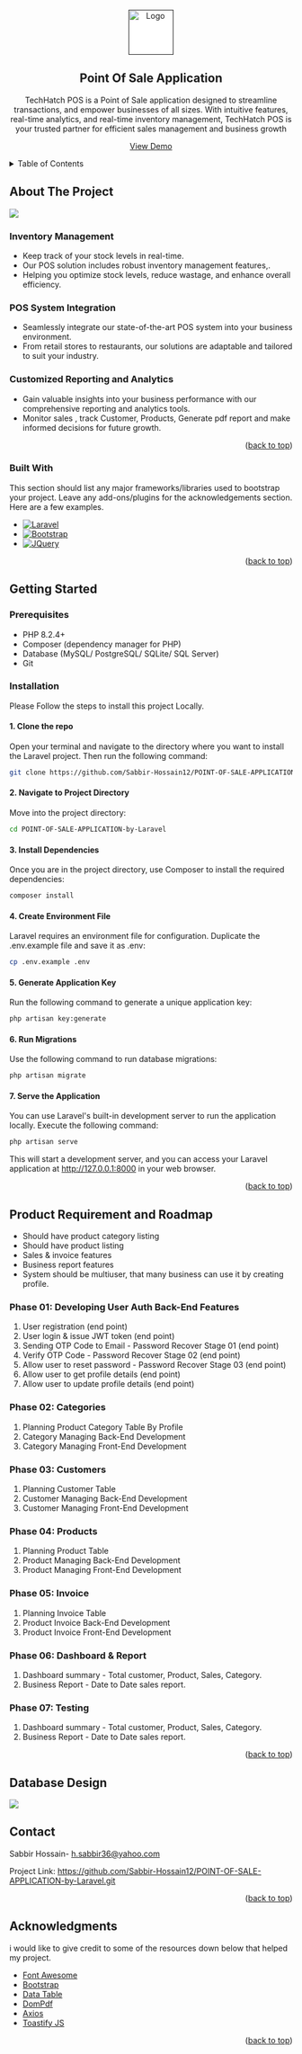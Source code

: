 
<!-- PROJECT LOGO -->
<br />
<div align="center">
  <a href="">
    <img src="public/images/capture3.png" alt="Logo" width="" height="80" style="background-color: white">
  </a>

<h2 align="center"> Point Of Sale Application</h2>

  <p align="center">TechHatch POS is a Point of Sale application designed to streamline transactions, 
and empower businesses of all sizes. With intuitive features, real-time analytics, 
and real-time inventory management, TechHatch POS is your trusted partner for efficient sales management and business growth </p>
   
    
  
 <a href="http://techhatch-pos.great-site.net">View Demo</a>
</div>


<!-- TABLE OF CONTENTS -->
<details>
  <summary>Table of Contents</summary>
  <ol>
    <li>
      <a href="#about-the-project">About The Project</a>
    </li>
    <li>
      <a href="#getting-started">Getting Started</a>
    </li>
    <li><a href="#product-requirement-and-roadmap">Product Requirement and Roadmap
</a></li>
    <li><a href="#database-design">Database Design</a></li>
    <li><a href="#contact">Contact</a></li>
    <li><a href="#acknowledgments">Acknowledgments</a></li>
  </ol>
</details>



<!-- ABOUT THE PROJECT -->
## About The Project

<img src="public/images/techhatch-pos.great-site.net_dashboard.png"/>

### Inventory Management
* Keep track of your stock levels in real-time.
* Our POS solution includes robust inventory management features,.
* Helping you optimize stock levels, reduce wastage, and enhance overall efficiency.

### POS System Integration
* Seamlessly integrate our state-of-the-art POS system into your business environment.
* From retail stores to restaurants, our solutions are adaptable and tailored to suit your industry.

### Customized Reporting and Analytics
* Gain valuable insights into your business performance with our comprehensive reporting and analytics tools.
* Monitor sales , track Customer, Products, Generate pdf report and make informed decisions for future growth.




<p align="right">(<a href="#readme-top">back to top</a>)</p>



### Built With

This section should list any major frameworks/libraries used to bootstrap your project. Leave any add-ons/plugins for the acknowledgements section. Here are a few examples.


* [![Laravel][Laravel.com]][Laravel-url]
* [![Bootstrap][Bootstrap.com]][Bootstrap-url]
* [![JQuery][JQuery.com]][JQuery-url]




<p align="right">(<a href="#readme-top">back to top</a>)</p>



<!-- GETTING STARTED -->
## Getting Started



### Prerequisites
* PHP 8.2.4+
* Composer (dependency manager for PHP)
* Database (MySQL/ PostgreSQL/ SQLite/ SQL Server)
* Git

### Installation

Please Follow the steps to install this project Locally.

#### 1. Clone the repo
Open your terminal and navigate to the directory where you want to install the Laravel project. 
Then run the following command:
   ```sh
   git clone https://github.com/Sabbir-Hossain12/POINT-OF-SALE-APPLICATION-by-Laravel.git
   ```
#### 2. Navigate to Project Directory
Move into the project directory:
   ```sh
   cd POINT-OF-SALE-APPLICATION-by-Laravel
   ```

#### 3. Install Dependencies
Once you are in the project directory, use Composer to install the required dependencies:
   ```sh
   composer install
   ```

#### 4. Create Environment File
Laravel requires an environment file for configuration. Duplicate the .env.example file and save it as .env:

   ```sh
   cp .env.example .env
   ```
#### 5. Generate Application Key
Run the following command to generate a unique application key:
   ```sh
php artisan key:generate
   ```
#### 6. Run Migrations
Use the following command to run database migrations:
   ```sh
  php artisan migrate
   ```   
#### 7. Serve the Application
You can use Laravel's built-in development server to run the application locally. 
Execute the following command:
```sh
php artisan serve
```   
This will start a development server, and you can access your Laravel application at http://127.0.0.1:8000 in your web browser.
<p align="right">(<a href="#readme-top">back to top</a>)</p>







<!-- ROADMAP -->
## Product Requirement and Roadmap

* Should have product category listing
* Should have product listing
* Sales & invoice features
* Business report features
* System should be multiuser, that many business can use it by creating profile.

### Phase 01: Developing User Auth Back-End Features
1. User registration (end point)
2. User login & issue JWT token (end point)
3. Sending OTP Code to Email - Password Recover Stage 01 (end point)
4. Verify OTP Code - Password Recover Stage 02 (end point)
5. Allow user to reset password - Password Recover Stage 03 (end point)
6. Allow user to get profile details (end point)
7. Allow user to update profile details (end point)

### Phase 02: Categories
1. Planning Product Category Table By Profile
2. Category Managing Back-End Development
3. Category Managing Front-End Development

### Phase 03: Customers
1. Planning Customer Table
2. Customer Managing Back-End Development
3. Customer Managing Front-End Development

### Phase 04: Products
1. Planning Product Table
2. Product Managing Back-End Development
3. Product Managing Front-End Development

### Phase 05: Invoice
1. Planning Invoice Table
2. Product Invoice Back-End Development
3. Product Invoice Front-End Development

### Phase 06: Dashboard & Report
1. Dashboard summary - Total customer, Product, Sales, Category.
2. Business Report - Date to Date sales report.

### Phase 07: Testing
1. Dashboard summary - Total customer, Product, Sales, Category.
2. Business Report - Date to Date sales report.

<p align="right">(<a href="#readme-top">back to top</a>)</p>

## Database Design

<img src="public/images/database.PNG"/>


<!-- CONTACT -->
## Contact

Sabbir Hossain- h.sabbir36@yahoo.com

Project Link: https://github.com/Sabbir-Hossain12/POINT-OF-SALE-APPLICATION-by-Laravel.git

<p align="right">(<a href="#readme-top">back to top</a>)</p>



<!-- ACKNOWLEDGMENTS -->
## Acknowledgments

i would like to give credit to some of the resources down below that helped my project.

* [Font Awesome](https://fontawesome.com)
* [Bootstrap](https://getbootstrap.com/)
* [Data Table](https://datatables.net/)
* [DomPdf]()
* [Axios]()
* [Toastify JS]()


<p align="right">(<a href="#readme-top">back to top</a>)</p>



<!-- MARKDOWN LINKS & IMAGES -->
<!-- https://www.markdownguide.org/basic-syntax/#reference-style-links -->
[contributors-shield]: https://img.shields.io/github/contributors/othneildrew/Best-README-Template.svg?style=for-the-badge
[contributors-url]: https://github.com/othneildrew/Best-README-Template/graphs/contributors
[forks-shield]: https://img.shields.io/github/forks/othneildrew/Best-README-Template.svg?style=for-the-badge
[forks-url]: https://github.com/othneildrew/Best-README-Template/network/members
[stars-shield]: https://img.shields.io/github/stars/othneildrew/Best-README-Template.svg?style=for-the-badge
[stars-url]: https://github.com/othneildrew/Best-README-Template/stargazers
[issues-shield]: https://img.shields.io/github/issues/othneildrew/Best-README-Template.svg?style=for-the-badge
[issues-url]: https://github.com/othneildrew/Best-README-Template/issues
[license-shield]: https://img.shields.io/github/license/othneildrew/Best-README-Template.svg?style=for-the-badge
[license-url]: https://github.com/othneildrew/Best-README-Template/blob/master/LICENSE.txt
[linkedin-shield]: https://img.shields.io/badge/-LinkedIn-black.svg?style=for-the-badge&logo=linkedin&colorB=555
[linkedin-url]: https://linkedin.com/in/othneildrew
[product-screenshot]: images/screenshot.png
[Next.js]: https://img.shields.io/badge/next.js-000000?style=for-the-badge&logo=nextdotjs&logoColor=white
[Next-url]: https://nextjs.org/
[React.js]: https://img.shields.io/badge/React-20232A?style=for-the-badge&logo=react&logoColor=61DAFB
[React-url]: https://reactjs.org/
[Vue.js]: https://img.shields.io/badge/Vue.js-35495E?style=for-the-badge&logo=vuedotjs&logoColor=4FC08D
[Vue-url]: https://vuejs.org/
[Angular.io]: https://img.shields.io/badge/Angular-DD0031?style=for-the-badge&logo=angular&logoColor=white
[Angular-url]: https://angular.io/
[Svelte.dev]: https://img.shields.io/badge/Svelte-4A4A55?style=for-the-badge&logo=svelte&logoColor=FF3E00
[Svelte-url]: https://svelte.dev/
[Laravel.com]: https://img.shields.io/badge/Laravel-FF2D20?style=for-the-badge&logo=laravel&logoColor=white
[Laravel-url]: https://laravel.com
[Bootstrap.com]: https://img.shields.io/badge/Bootstrap-563D7C?style=for-the-badge&logo=bootstrap&logoColor=white
[Bootstrap-url]: https://getbootstrap.com
[JQuery.com]: https://img.shields.io/badge/jQuery-0769AD?style=for-the-badge&logo=jquery&logoColor=white
[JQuery-url]: https://jquery.com 
